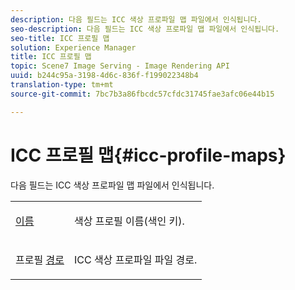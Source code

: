 ```yaml
---
description: 다음 필드는 ICC 색상 프로파일 맵 파일에서 인식됩니다.
seo-description: 다음 필드는 ICC 색상 프로파일 맵 파일에서 인식됩니다.
seo-title: ICC 프로필 맵
solution: Experience Manager
title: ICC 프로필 맵
topic: Scene7 Image Serving - Image Rendering API
uuid: b244c95a-3198-4d6c-836f-f199022348b4
translation-type: tm+mt
source-git-commit: 7bc7b3a86fbcdc57cfdc31745fae3afc06e44b15

---
```



# ICC 프로필 맵{#icc-profile-maps}

다음 필드는 ICC 색상 프로파일 맵 파일에서 인식됩니다.

<table id="simpletable_91C7631EE91141DCB6EE70441BC724A9"> 
 <tr class="strow"> 
  <td class="stentry"> <p><span class="codeph"> <a href="../../../../../../is-api/image-catalog/image-serving-api-ref/c-image-catalog-reference/c-icc-profile-map-reference/r-name-icc.md#reference-9e7d3c8e35434981a3dfac66b8946cbe" type="reference" format="dita" scope="local"> 이름</a></span> </p></td> 
  <td class="stentry"> <p>색상 프로필 이름(색인 키). </p></td> 
 </tr> 
 <tr class="strow"> 
  <td class="stentry"> <p><span class="codeph"> 프로필 <a href="../../../../../../is-api/image-catalog/image-serving-api-ref/c-image-catalog-reference/c-icc-profile-map-reference/r-profilepath-icc.md#reference-d0db8b059a60437992fe1ae35761cb95" type="reference" format="dita" scope="local"> 경로</a></span> </p> </td> 
  <td class="stentry"> <p>ICC 색상 프로파일 파일 경로. </p></td> 
 </tr> 
</table>


